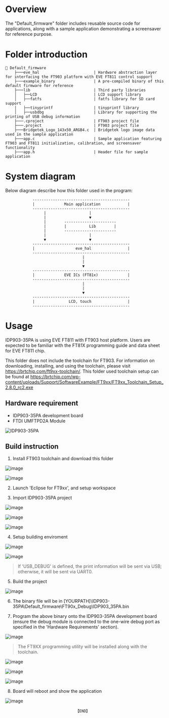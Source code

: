# Overview

The "Default_firmware" folder includes reusable source code for applications, along with a sample application demonstrating a screensaver for reference purpose. 

# Folder introduction
```
📂 Default_firmware
    ├───eve_hal                        | Hardware abstraction layer for interfacing the FT903 platform with EVE FT811 control support
    ├───example_binary                 | A pre-compiled binary of this default firmware for reference
    ├───lib                            | Third party libraries
    │   ├──LCD                         | LCD support library
    │   ├──fatfs                       | fatfs library for SD card support
    │   ├──tinyprintf                  | tinyprintf library
    │   ├──usbdbg                      | Library for supporting the printing of USB debug information
    ├───.cproject                      | FT903 project file
    ├───.project                       | FT903 project file
    ├───Bridgetek_Logo_143x50_ARGB4.c  | Bridgetek logo image data used in the sample application
    ├───app.c                          | Sample application featuring FT903 and FT811 initialization, calibration, and screensaver functionality
    ├───app.h                          | Header file for sample application
```

# System diagram
Below diagram describe how this folder used in the program:
                     
                -------------------------------------------
                |             Main application            |
                -------------------------------------------
                     |                   |
                     |                   ▼
                     |        -----------------------
                     |        |          Lib        |
                     |        -----------------------
                     |                   |
                     ▼                   ▼
                -------------------------------------------
                |                  eve_hal                |
                -------------------------------------------
                                      |
                                      |
                                      ▼
                -------------------------------------------
                |             EVE ICs (FT81x)             |
                -------------------------------------------
                                      |
                                      |
                                      ▼   
                -------------------------------------------
                |               LCD, touch                | 
                -------------------------------------------

# Usage
IDP903-35PA is using EVE FT811 with FT903 host platform. Users are expected to be familiar with the FT81X programming guide and data sheet for EVE FT811 chip.

This folder does not include the toolchain for FT903. For information on downloading, installing, and using the toolchain, please visit https://brtchip.com/ft9xx-toolchain/. This folder used toolchain setup can be found at https://brtchip.com/wp-content/uploads/Support/SoftwareExample/FT9xx/FT9xx_Toolchain_Setup_2.8.0_rc2.exe

## Hardware requirement
* IDP903-35PA development board
* FTDI UMFTPD2A Module

![IDP903-35PA](https://github.com/user-attachments/assets/9ce471f0-070a-4161-aca9-e6e801a2688d)


## Build instruction
1. Install FT903 toolchain and download this folder

![image](https://github.com/user-attachments/assets/c2f67d4d-29cd-4d9d-9dbf-185caacc3c07)

![image](https://github.com/user-attachments/assets/8fd63ca3-9d13-4d78-8405-8987a9f5c2c4)

2. Launch 'Eclipse for FT9xx', and setup workspace

3. Import IDP903-35PA project

![image](https://github.com/user-attachments/assets/ed8766c1-4efd-440e-b507-c4edfc1a0e24)

![image](https://github.com/user-attachments/assets/68a45ff8-fefa-42bb-9c14-83e824533ba8)

![image](https://github.com/user-attachments/assets/00c903d3-386c-4d30-9e61-d1060c3148e7)

4. Setup building enviroment

![image](https://github.com/user-attachments/assets/1dc5e29a-554e-4f94-8b05-63d1995292c4)

![image](https://github.com/user-attachments/assets/b12c211c-8948-4d21-8c28-f5c389bb2374)

> If 'USB_DEBUG' is defined, the print information will be sent via USB; otherwise, it will be sent via UART0.

5. Build the project

![image](https://github.com/user-attachments/assets/bdecefd3-1aa3-47bd-9e6d-577adec14896)

6. The binary file will be in [YOURPATH]\IDP903-35PA\Default_firmware\FT90x_Debug\IDP903_35PA.bin

7. Program the above binary onto the IDP903-35PA development board (ensure the debug module is connected to the one-wire debug port as specified in the 'Hardware Requirements' section).

![image](https://github.com/user-attachments/assets/b71c12f4-a79f-47f3-a6fb-926f0665ccdb)

> The FT9XX programming utility will be installed along with the toolchain.

![image](https://github.com/user-attachments/assets/4a5c2fcf-4449-4ff5-bc9e-a2173af7b319)

![image](https://github.com/user-attachments/assets/b5b07444-7415-44af-9ebb-602419845ab2)

![image](https://github.com/user-attachments/assets/f8bf7657-44ae-4372-b6f1-485f758f840d)

8. Board will reboot and show the application

![image](https://github.com/user-attachments/assets/6c6fad4e-d9c1-4c97-a117-1cbf5d300a6d)

 

                                   【END】

